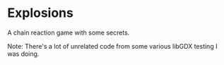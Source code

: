 Explosions
======================

A chain reaction game with some secrets.

Note: There's a lot of unrelated code from some various libGDX testing I was doing.
